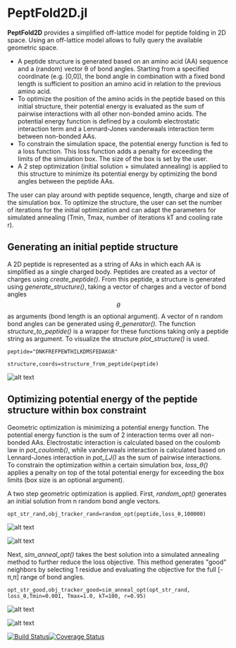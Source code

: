 
# PeptFold2D.jl

**PeptFold2D** provides a simplified off-lattice model for peptide folding in 2D space. Using an off-lattice model allows to fully query the available geometric space.
- A peptide structure is generated based on an amino acid (AA) sequence and a (random) vector θ of bond angles. Starting from a specified coordinate (e.g. [0,0]), the bond angle in combination with a fixed bond length is sufficient to position an amino acid in relation to the previous amino acid.
- To optimize the position of the amino acids in the peptide based on this initial structure, their potential energy is evaluated as the sum of pairwise interactions with all other non-bonded amino acids. The potential energy function is defined by a coulomb electrostatic interaction term and a Lennard-Jones vanderwaals interaction term between non-bonded AAs.
- To constrain the simulation space, the potential energy function is fed to a loss function. This loss function adds a penalty for exceeding the limits of the simulation box. The size of the box is set by the user.
- A 2 step optimization (initial solution + simulated annealing) is applied to this structure to minimize its potential energy by optimizing the bond angles between the peptide AAs.

The user can play around with peptide sequence, length, charge and size of the simulation box. To optimize the structure, the user can set the number of iterations for the initial optimization and can adapt the parameters for simulated annealing (Tmin, Tmax, number of iterations kT and cooling rate r).

## Generating an initial peptide structure

A 2D peptide is represented as a string of AAs in which each AA is simplified as a single charged body. Peptides are created as a vector of charges using *create\_peptide()*. From this peptide, a structure is generated using *generate\_structure()*, taking a vector of charges and a vector of bond angles $$θ$$ as arguments (bond length is an optional argument). A vector of n random bond angles can be generated using *θ\_generator()*. The function *structure\_to\_peptide()* is a wrapper for these functions taking only a peptide string as argument. To visualize the structure *plot\_structure()* is used.

`peptide="DNKFREFPEWTHILKDMSFEDAKGR"`

`structure,coords=structure_from_peptide(peptide)`

![alt text](https://github.com/vandeveldet/PeptFold2D.jl/blob/tree/master/notebook/peptide_start.png?raw=true)

## Optimizing potential energy of the peptide structure within box constraint

Geometric optimization is minimizing a potential energy function. The potential energy function is the sum of 2 interaction terms over all non-bonded AAs. Electrostatic  interaction is calculated based on the coulomb law in *pot\_coulomb()*, while vanderwaals interaction is calculated based on Lennard-Jones interaction in *pot\_LJ()* as the sum of pairwise interactions. To constrain the optimization within a certain simulation box, *loss\_θ()* applies a penalty on top of the total potential energy for exceeding the box limits (box size is an optional argument).

A two step geometric optimization is applied. First, *random\_opt()* generates an initial solution from n random bond angle vectors.

`opt_str_rand,obj_tracker_rand=random_opt(peptide,loss_θ,100000)`

![alt text](https://github.com/vandeveldet/PeptFold2D.jl/blob/tree/master/notebook/peptide_init.png?raw=true)

![alt text](https://github.com/vandeveldet/PeptFold2D.jl/blob/tree/master/notebook/track_step1.png?raw=true)

Next, *sim\_anneal\_opt()* takes the best solution into a simulated annealing method to further reduce the loss objective. This method generates \"good\" neighbors by selecting 1 residue and evaluating the objective for the full [-π,π] range of bond angles.

`opt_str_good,obj_tracker_good=sim_anneal_opt(opt_str_rand, loss_θ,Tmin=0.001, Tmax=1.0, kT=100, r=0.95)`

![alt text](https://github.com/vandeveldet/PeptFold2D.jl/blob/tree/master/notebook/peptide_opt.png?raw=true)

![alt text](https://github.com/vandeveldet/PeptFold2D.jl/blob/tree/master/notebook/track_step2.png?raw=true)

[![Build Status](https://travis-ci.org/MichielStock/STMOZOO.svg?branch=master)](https://travis-ci.org/MichielStock/STMOZOO)[![Coverage Status](https://coveralls.io/repos/github/MichielStock/STMOZOO/badge.svg?branch=master)](https://coveralls.io/github/MichielStock/STMOZOO?branch=master)
